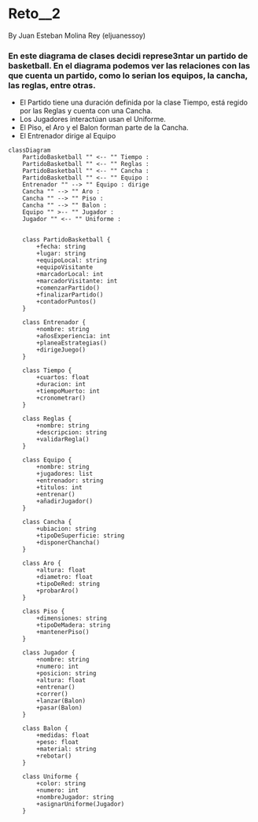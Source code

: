# Reto__2
By Juan Esteban Molina Rey (eljuanessoy)

### En este diagrama de clases decidi represe3ntar un partido de basketball. En el diagrama podemos ver las relaciones con las que cuenta un partido, como lo serian los equipos, la cancha, las reglas, entre otras.

- El Partido tiene una duración definida por la clase Tiempo, está regido por las Reglas y cuenta con una Cancha.
- Los Jugadores interactúan usan el Uniforme.
- El Piso, el Aro y el Balon forman parte de la Cancha.
- El Entrenador dirige al Equipo

```mermaid
classDiagram
    PartidoBasketball "" <-- "" Tiempo : 
    PartidoBasketball "" <-- "" Reglas : 
    PartidoBasketball "" <-- "" Cancha : 
    PartidoBasketball "" <-- "" Equipo : 
    Entrenador "" --> "" Equipo : dirige
    Cancha "" --> "" Aro : 
    Cancha "" --> "" Piso : 
    Cancha "" --> "" Balon : 
    Equipo "" >-- "" Jugador : 
    Jugador "" <-- "" Uniforme : 

    
    class PartidoBasketball {
        +fecha: string
        +lugar: string
        +equipoLocal: string
        +equipoVisitante
        +marcadorLocal: int
        +marcadorVisitante: int
        +comenzarPartido()
        +finalizarPartido()
        +contadorPuntos()
    }

    class Entrenador {
        +nombre: string
        +añosExperiencia: int
        +planeaEstrategias()
        +dirigeJuego()
    }

    class Tiempo {
        +cuartos: float
        +duracion: int
        +tiempoMuerto: int
        +cronometrar()
    }
    
    class Reglas {
        +nombre: string
        +descripcion: string
        +validarRegla()
    }

    class Equipo {
        +nombre: string
        +jugadores: list
        +entrenador: string
        +titulos: int
        +entrenar()
        +añadirJugador()
    }

    class Cancha {
        +ubiacion: string
        +tipoDeSuperficie: string
        +disponerChancha()
    }

    class Aro {
        +altura: float
        +diametro: float
        +tipoDeRed: string
        +probarAro() 
    }

    class Piso {
        +dimensiones: string
        +tipoDeMadera: string
        +mantenerPiso()
    }

    class Jugador {
        +nombre: string
        +numero: int
        +posicion: string
        +altura: float
        +entrenar()
        +correr()
        +lanzar(Balon)
        +pasar(Balon)
    }

    class Balon {
        +medidas: float
        +peso: float
        +material: string
        +rebotar()
    }

    class Uniforme {
        +color: string
        +numero: int
        +nombreJugador: string
        +asignarUniforme(Jugador)
    }
